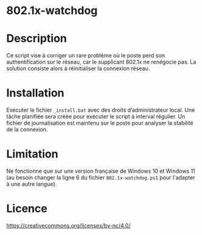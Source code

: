 # 802.1x-watchdog
 
# Description
Ce script vise à corriger un rare problème où le poste perd son authentification sur le réseau, car le supplicant 802.1x ne renégocie pas. La solution consiste alors à réinitialiser la connexion réseau.

# Installation
Exécuter le fichier `_install.bat` avec des droits d’administrateur local.
Une tâche planifiée sera créée pour exécuter le script à interval régulier.
Un fichier de journalisation est maintenu sur le poste pour analyser la stabilité de la connexion.

# Limitation
Ne fonctionne que sur une version française de Windows 10 et Windows 11 (au besoin changer la ligne 6 du fichier `802.1x-watchdog.ps1` pour l'adapter à une autre langue).

# Licence
https://creativecommons.org/licenses/by-nc/4.0/